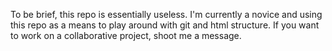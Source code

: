 To be brief, this repo is essentially useless. I'm currently a novice and using this repo as a means to play around with git and html structure. If you want to work on a collaborative project, shoot me a message. 
